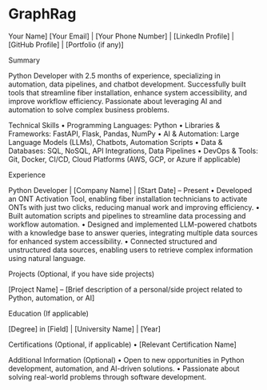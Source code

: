 # GraphRag

Your Name]
[Your Email] | [Your Phone Number] | [LinkedIn Profile] | [GitHub Profile] | [Portfolio (if any)]

Summary

Python Developer with 2.5 months of experience, specializing in automation, data pipelines, and chatbot development. Successfully built tools that streamline fiber installation, enhance system accessibility, and improve workflow efficiency. Passionate about leveraging AI and automation to solve complex business problems.

Technical Skills
	•	Programming Languages: Python
	•	Libraries & Frameworks: FastAPI, Flask, Pandas, NumPy
	•	AI & Automation: Large Language Models (LLMs), Chatbots, Automation Scripts
	•	Data & Databases: SQL, NoSQL, API Integrations, Data Pipelines
	•	DevOps & Tools: Git, Docker, CI/CD, Cloud Platforms (AWS, GCP, or Azure if applicable)

Experience

Python Developer | [Company Name] | [Start Date] – Present
	•	Developed an ONT Activation Tool, enabling fiber installation technicians to activate ONTs with just two clicks, reducing manual work and improving efficiency.
	•	Built automation scripts and pipelines to streamline data processing and workflow automation.
	•	Designed and implemented LLM-powered chatbots with a knowledge base to answer queries, integrating multiple data sources for enhanced system accessibility.
	•	Connected structured and unstructured data sources, enabling users to retrieve complex information using natural language.

Projects (Optional, if you have side projects)

[Project Name] – [Brief description of a personal/side project related to Python, automation, or AI]

Education (If applicable)

[Degree] in [Field] | [University Name] | [Year]

Certifications (Optional, if applicable)
	•	[Relevant Certification Name]

Additional Information (Optional)
	•	Open to new opportunities in Python development, automation, and AI-driven solutions.
	•	Passionate about solving real-world problems through software development.